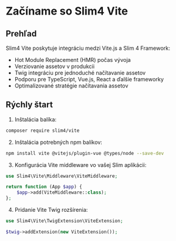# Začíname so Slim4 Vite

## Prehľad

Slim4 Vite poskytuje integráciu medzi Vite.js a Slim 4 Framework:

- Hot Module Replacement (HMR) počas vývoja
- Verziovanie assetov v produkcii
- Twig integráciu pre jednoduché načítavanie assetov
- Podporu pre TypeScript, Vue.js, React a ďalšie frameworky
- Optimalizované stratégie načítavania assetov

## Rýchly štart

1. Inštalácia balíka:
```bash
composer require slim4/vite
```

2. Inštalácia potrebných npm balíkov:
```bash
npm install vite @vitejs/plugin-vue @types/node --save-dev
```

3. Konfigurácia Vite middleware vo vašej Slim aplikácii:
```php
use Slim4\Vite\Middleware\ViteMiddleware;

return function (App $app) {
    $app->add(ViteMiddleware::class);
};
```

4. Pridanie Vite Twig rozšírenia:
```php
use Slim4\Vite\TwigExtension\ViteExtension;

$twig->addExtension(new ViteExtension());
```
